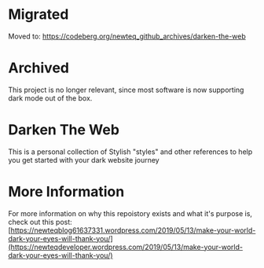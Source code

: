 # Migrated
Moved to: https://codeberg.org/newteq_github_archives/darken-the-web

# Archived

This project is no longer relevant, since most software is now supporting dark mode out of the box.

# Darken The Web

This is a personal collection of Stylish "styles" and other references to help you get started with your dark website journey

# More Information

For more information on why this repoistory exists and what it's purpose is, check out this post:
[https://newteqblog61637331.wordpress.com/2019/05/13/make-your-world-dark-your-eyes-will-thank-you/](https://newteqdeveloper.wordpress.com/2019/05/13/make-your-world-dark-your-eyes-will-thank-you/)
